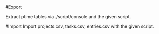 #Export

Extract ptime tables via ./script/console and the given script.


#Import
Import projects.csv, tasks.csv, entries.csv with the given script.

